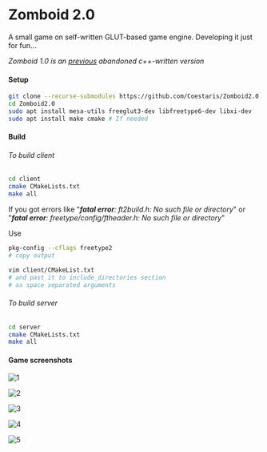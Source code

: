 # Zomboid 2.0
A small game on self-written GLUT-based game engine. Developing it just for fun...

*Zomboid 1.0 is an [previous](https://github.com/Coestaris/Zomboid) abandoned c++-written version*


#### Setup
```bash
git clone --recurse-submodules https://github.com/Coestaris/Zomboid2.0
cd Zomboid2.0
sudo apt install mesa-utils freeglut3-dev libfreetype6-dev libxi-dev
sudo apt install make cmake # If needed
```

#### Build
###### To build client
```bash
cd client
cmake CMakeLists.txt 
make all
```

If you got errors like 
"***fatal error**: ft2build.h: No such file or directory*"
or
"***fatal error**: freetype/config/ftheader.h: No such file or directory*"

Use 
```bash
pkg-config --cflags freetype2 
# copy output

vim client/CMakeList.txt 
# and past it to include_directories section 
# as space separated arguments
```

###### To build server
```bash
cd server
cmake CMakeLists.txt 
make all
```

#### Game screenshots

![1](https://user-images.githubusercontent.com/19210828/58269521-6d0f6980-7d90-11e9-8c74-d1e73835c65c.png)

![2](https://user-images.githubusercontent.com/19210828/58269523-6d0f6980-7d90-11e9-9116-4a2623f0a2ef.png)

![3](https://user-images.githubusercontent.com/19210828/58269519-6d0f6980-7d90-11e9-8ae2-23cf624a13e3.png)

![4](https://user-images.githubusercontent.com/19210828/58269517-6c76d300-7d90-11e9-9860-9b6fc1463a8d.png)

![5](https://user-images.githubusercontent.com/19210828/58269518-6d0f6980-7d90-11e9-8cb8-77af8394000b.png)


